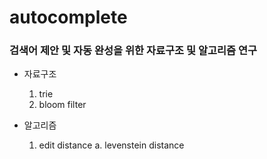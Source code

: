 # autocomplete
### 검색어 제안 및 자동 완성을 위한 자료구조 및 알고리즘 연구 
* 자료구조
  1. trie
  2. bloom filter
  
* 알고리즘
  1. edit distance
      a. levenstein distance
